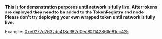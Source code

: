 **This is for demonstration purposes until network is fully live. After tokens are deployed they need to be added to the TokenRegistry and node. Please don't try deploying your own wrapped token until network is fully live.**

Example: [0xe0277d7632dc4f8c382d0ec80f142860e81cc425](https://etherscan.io/token/0xe0277d7632dc4f8c382d0ec80f142860e81cc425)
